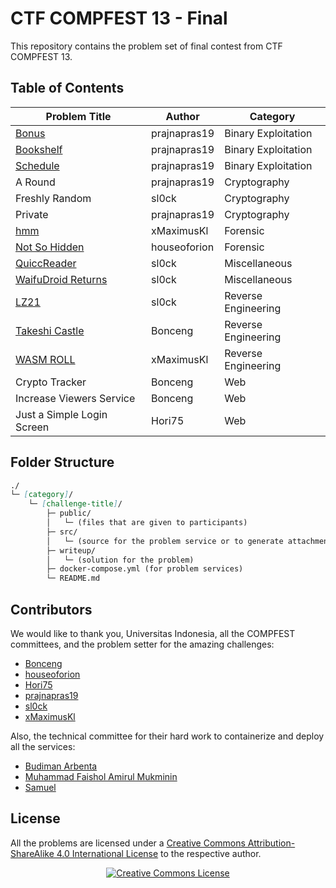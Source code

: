 # CTF COMPFEST 13 - Final

This repository contains the problem set of final contest from CTF COMPFEST 13.

## Table of Contents
| Problem Title | Author | Category |
| --- | ----------- | ----------- |
| [Bonus](binary-exploitation/bonus) | prajnapras19 | Binary Exploitation |
| [Bookshelf](binary-exploitation/bookshelf) | prajnapras19 | Binary Exploitation |
| [Schedule](binary-exploitation/schedule) | prajnapras19 | Binary Exploitation |
| A Round | prajnapras19 | Cryptography |
| Freshly Random | sl0ck | Cryptography |
| Private | prajnapras19 | Cryptography |
| [hmm](forensic/hmm) | xMaximusKl | Forensic |
| [Not So Hidden](forensic/not-so-hidden) | houseoforion | Forensic |
| [QuiccReader](miscellaneous/quiccreader) | sl0ck | Miscellaneous |
| [WaifuDroid Returns](miscellaneous/waifudroid-returns) | sl0ck | Miscellaneous |
| [LZ21](reverse-engineering/lz21) | sl0ck | Reverse Engineering |
| [Takeshi Castle](reverse-engineering/takeshi-castle) | Bonceng | Reverse Engineering |
| [WASM ROLL](reverse-engineering/wasm-roll) | xMaximusKl | Reverse Engineering |
| Crypto Tracker | Bonceng | Web |
| Increase Viewers Service | Bonceng | Web |
| Just a Simple Login Screen | Hori75 | Web |


## Folder Structure
```md
./
└─ [category]/
    └─ [challenge-title]/
        ├─ public/
        │   └─ (files that are given to participants)
        ├─ src/
        │   └─ (source for the problem service or to generate attachment)
        ├─ writeup/
        │   └─ (solution for the problem)
        ├─ docker-compose.yml (for problem services)
        └─ README.md
```

## Contributors
We would like to thank you, Universitas Indonesia, all the COMPFEST committees, and the problem setter for the amazing challenges:
* [Bonceng](https://github.com/faishol01)
* [houseoforion](https://github.com/haikalrmn)
* [Hori75](https://github.com/Hori75)
* [prajnapras19](https://github.com/prajnapras19)
* [sl0ck](https://github.com/Slickerius)
* [xMaximusKl](https://github.com/dirtboll)

Also, the technical committee for their hard work to containerize and deploy all the services:
* [Budiman Arbenta](https://gitlab.com/BudiArb)
* [Muhammad Faishol Amirul Mukminin](https://github.com/faishol01)
* [Samuel](https://gitlab.com/kalEl2001)

## License
All the problems are licensed under a [Creative Commons Attribution-ShareAlike 4.0 International License](http://creativecommons.org/licenses/by-sa/4.0/) to the respective author.
<p align="center">
<a rel="license" href="http://creativecommons.org/licenses/by-sa/4.0/"><img alt="Creative Commons License" style="border-width:0" src="https://i.creativecommons.org/l/by-sa/4.0/88x31.png" /></a>
</p>
